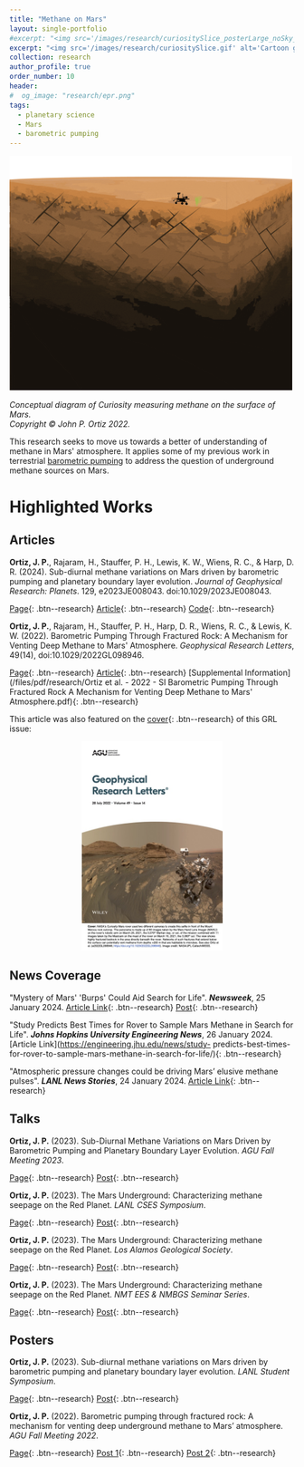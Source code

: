 ```yaml
---
title: "Methane on Mars"
layout: single-portfolio
#excerpt: "<img src='/images/research/curiositySlice_posterLarge_noSky_wFractures-01.png' alt='Cartoon of Curiosity measuring methane on the surface of Mars'>"
excerpt: "<img src='/images/research/curiositySlice.gif' alt='Cartoon gif of Curiosity measuring methane on the surface of Mars'>"
collection: research
author_profile: true
order_number: 10
header: 
#  og_image: "research/epr.png"
tags:
  - planetary science
  - Mars
  - barometric pumping
---
```


<!-- <div style="text-align: center;"> -->
<!-- <img src='/images/research/curiositySlice_posterLarge_noSky_wFractures-01.png'  -->
<!-- width='500px'> -->
<!-- </div> -->
<!-- *Cartoon schematic of Curiosity measuring methane on the surface of Mars.* -->

<!-- <img src='/images/research/curiositySlice_posterLarge_noSky_wFractures-01.png'  -->
<img src='/images/research/curiositySlice.gif' 
width='500px'>

*Conceptual diagram of Curiosity measuring methane on the surface of Mars.<br>
Copyright &copy; John P. Ortiz 2022.*


This research seeks to move us towards a better of understanding of methane in
Mars' atmosphere. It applies some of my previous work in terrestrial
[barometric pumping](/research/baro-pumping/) to address the question of
underground methane sources on Mars. 

# Highlighted Works

## Articles

<b>Ortiz, J. P.</b>, Rajaram, H., Stauffer, P. H., Lewis, K. W., Wiens, R. C., &
Harp, D. R. (2024). Sub-diurnal methane variations on Mars driven by
barometric pumping and planetary boundary layer evolution.  <i>Journal of
Geophysical Research: Planets</i>. 129, e2023JE008043. doi:10.1029/2023JE008043.

[Page](/publication/2024-mars-jgr){: .btn--research} [Article](https://agupubs.onlinelibrary.wiley.com/doi/epdf/10.1029/2023JE008043){: .btn--research} [Code](https://doi.org/10.5281/zenodo.10455952){: .btn--research} 
<!-- [Supplemental Information](/files/pdf/research/Ortiz et al. - 2022 - SI Barometric Pumping Through Fractured Rock A Mechanism for Venting Deep Methane to Mars' Atmosphere.pdf){: .btn--research}  -->


<b>Ortiz, J. P.</b>, Rajaram, H., Stauffer, P. H., Harp, D. R., Wiens, R. C., &
Lewis, K. W. (2022). Barometric Pumping Through Fractured Rock: A Mechanism for
Venting Deep Methane to Mars' Atmosphere. <i>Geophysical Research Letters</i>,
49(14), doi:10.1029/2022GL098946.

<!-- > There are many regions that meet the necessary conditions for sovereign governance in the world, but few secessionist conflicts.  -->

[Page](/publication/2022-mars-baro-grl){: .btn--research} [Article](https://agupubs.onlinelibrary.wiley.com/doi/10.1029/2022GL098946){: .btn--research}  [Supplemental Information](/files/pdf/research/Ortiz et al. - 2022 - SI Barometric Pumping Through Fractured Rock A Mechanism for Venting Deep Methane to Mars' Atmosphere.pdf){: .btn--research} 

This article was also featured on the [cover](https://agupubs.onlinelibrary.wiley.com/doi/epdf/10.1002/grl.62460){: .btn--research} of this GRL issue:

<div style="text-align: center;">
<img src='/images/research/GRLCover.jpg'
width='250px'>
</div>

<!-- [Preprint](/files/pdf/research/Turning the Lights on.pdf){: .btn--research} [Replication Archive](https://journals.sagepub.com/doi/suppl/10.1177/07388942211015242){: .btn--research} [GitHub Repo](https://github.com/jayrobwilliams/conflict-preemption){: .btn--research} -->

<!-- ## Manuscript in preparation -->
<!--  -->
<!-- Rob Williams. "Keeping a Lid on it: How Government efforts to Prevent Secession Attempts can Fail." Presented at the International Studies Association Annual Convention, Toronto, ON, March 2019. -->
>

## News Coverage 

"Mystery of Mars' 'Burps' Could Aid Search for Life". <b><i>Newsweek</i></b>, 25 January 2024.
[Article Link](https://www.newsweek.com/mystery-mars-burp-belch-methane-search-life-1863907){: .btn--research}
[Post](/posts/2024/1/newsweekArticle){: .btn--research}

"Study Predicts Best Times for Rover to Sample Mars Methane in Search for Life". <b><i>Johns Hopkins University Engineering News</i></b>, 26 January 2024.
[Article Link](https://engineering.jhu.edu/news/study- predicts-best-times-for-rover-to-sample-mars-methane-in-search-for-life/){: .btn--research}

"Atmospheric pressure changes could be driving Mars’ elusive methane pulses". <b><i>LANL News Stories</i></b>, 24 January 2024.
[Article Link](https://discover.lanl.gov/news/0124-mars-methane-pulses/){: .btn--research}


## Talks

<b>Ortiz, J. P.</b> (2023). Sub-Diurnal Methane Variations on Mars Driven by Barometric Pumping and Planetary Boundary Layer Evolution. <i>AGU Fall Meeting 2023</i>.

[Page](/talks/2023-marsJGR-agu/){: .btn--research}
[Post](/posts/2023/12/aguConference-talk){: .btn--research}

<b>Ortiz, J. P.</b> (2023). The Mars Underground: Characterizing methane seepage on the Red Planet. <i>LANL CSES Symposium</i>.

[Page](/talks/2023-csesSymposium-mars/){: .btn--research}
[Post](/posts/2023/8/csesSymposium-talk/){: .btn--research}


<b>Ortiz, J. P.</b> (2023). The Mars Underground: Characterizing methane seepage on the Red Planet. <i>Los Alamos Geological Society</i>.

[Page](/talks/2023-marsUnderground-lags){: .btn--research}
[Post](/posts/2023/4/lagsMeeting/){: .btn--research}

<b>Ortiz, J. P.</b> (2023). The Mars Underground: Characterizing methane seepage on the Red Planet. <i>NMT EES & NMBGS Seminar Series</i>.

[Page](/talks/2023-marsUnderground-NMT){: .btn--research}
[Post](/posts/2023/4/nmtBureauSeminar/){: .btn--research}

## Posters

<b>Ortiz, J. P.</b> (2023). Sub-diurnal methane variations on Mars driven by barometric pumping and planetary boundary layer evolution. <i>LANL Student Symposium</i>.

[Page](/talks/2023-studentSymposium-poster){: .btn--research}
[Post](/posts/2023/8/studentSymposium/){: .btn--research}

<b>Ortiz, J. P.</b> (2022). Barometric pumping through fractured rock: A mechanism for venting deep underground methane to Mars’ atmosphere. <i>AGU Fall Meeting 2022</i>. 

[Page](/talks/2022-baroPumpingMars-agu){: .btn--research}
[Post 1](/posts/2022/12/aguFallMeeting/){: .btn--research}
[Post 2](/posts/2022/12/aguRecap/){: .btn--research}

